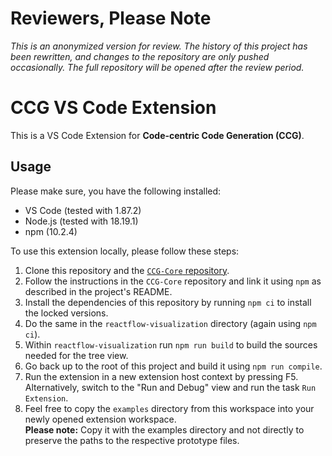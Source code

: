 # Reviewers, Please Note

*This is an anonymized version for review.
The history of this project has been rewritten, and changes to the repository are only pushed occasionally.
The full repository will be opened after the review period.*

# CCG VS Code Extension

This is a VS Code Extension for __Code-centric Code Generation (CCG)__.

## Usage

Please make sure, you have the following installed:

- VS Code (tested with 1.87.2)
- Node.js (tested with 18.19.1)
- npm (10.2.4)

To use this extension locally, please follow these steps:

1. Clone this repository and the [`CCG-Core` repository](https://github.com/CCG-Paper/CCG-Core).
2. Follow the instructions in the `CCG-Core` repository and link it using `npm` as described in the project's README.
3. Install the dependencies of this repository by running `npm ci` to install the locked versions.
4. Do the same in the `reactflow-visualization` directory (again using `npm ci`).
5. Within `reactflow-visualization` run `npm run build` to build the sources needed for the tree view.
6. Go back up to the root of this project and build it using `npm run compile`.
7. Run the extension in a new extension host context by pressing F5. Alternatively, switch to the "Run and Debug" view and run the task `Run Extension`.
8. Feel free to copy the `examples` directory from this workspace into your newly opened extension workspace. \
__Please note:__ Copy it with the examples directory and not directly to preserve the paths to the respective prototype files.

